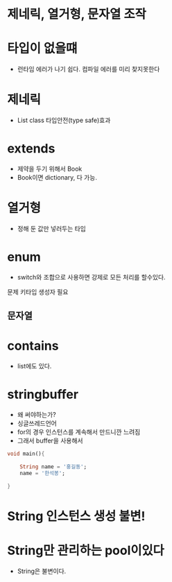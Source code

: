 # 제네릭, 열거형, 문자열 조작

# 타입이 없을떄
 - 런타임 에러가 나기 쉽다. 컴파일 에러를 미리 찾지못한다

# 제네릭
 - List<E> class 타입안전(type safe)효과

# extends 
 - 제약을 두기 위해서 Book
 - Book이면 dictionary, 다 가능.

# 열거형
 - 정해 둔 값만 넣러두는 타입

# enum
 - switch와 조합으로 사용하면 강제로 모든 처리를 할수있다.

문제
키타입
생성자 필요

## 문자열

# contains
 - list에도 있다.

# stringbuffer
 - 왜 써야하는가?
 - 싱글쓰레드언어
 - for의 경우 인스턴스를 계속해서 만드니깐 느려짐
 - 그래서 buffer을 사용해서

```dart
void main(){
  
    String name = '홍길동';
    name = '한석봉';
    
}
```

# String 인스턴스 생성 불변!

# String만 관리하는 pool이있다
 - String은 불변이다.

